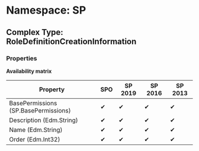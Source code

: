 # Namespace: SP

## Complex Type: RoleDefinitionCreationInformation

### Properties

**Availability matrix**

Property | SPO | SP 2019 | SP 2016 | SP 2013
----------|-----|---------|---------|--------
BasePermissions (SP.BasePermissions) | ✔ | ✔ | ✔ | ✔
Description (Edm.String) | ✔ | ✔ | ✔ | ✔
Name (Edm.String) | ✔ | ✔ | ✔ | ✔
Order (Edm.Int32) | ✔ | ✔ | ✔ | ✔
